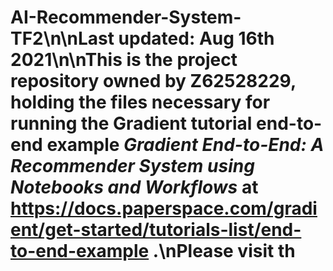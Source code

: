 # AI-Recommender-System-TF2\n\nLast updated: Aug 16th 2021\n\nThis is the project repository owned by Z62528229, holding the files necessary for running the Gradient tutorial end-to-end example *Gradient End-to-End: A Recommender System using Notebooks and Workflows* at https://docs.paperspace.com/gradient/get-started/tutorials-list/end-to-end-example .\nPlease visit th